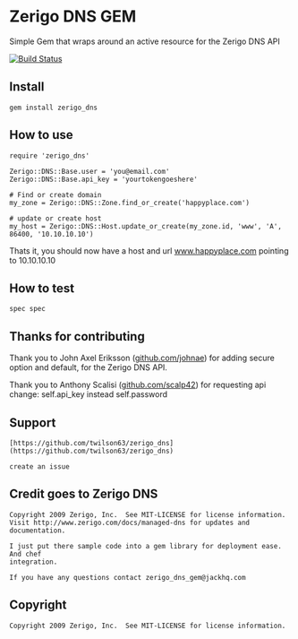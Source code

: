 # Zerigo DNS GEM

Simple Gem that wraps around an active resource for the Zerigo DNS API

[![Build Status](https://secure.travis-ci.org/twilson63/zerigo_dns.png)](http://travis-ci.org/twilson63/zerigo_dns)

## Install

    gem install zerigo_dns
    
## How to use

    require 'zerigo_dns'
    
    Zerigo::DNS::Base.user = 'you@email.com'
    Zerigo::DNS::Base.api_key = 'yourtokengoeshere'
    
    # Find or create domain
    my_zone = Zerigo::DNS::Zone.find_or_create('happyplace.com')
    
    # update or create host
    my_host = Zerigo::DNS::Host.update_or_create(my_zone.id, 'www', 'A', 86400, '10.10.10.10')
    
Thats it, you should now have a host and url www.happyplace.com pointing to 10.10.10.10

## How to test

    spec spec
    
## Thanks for contributing

Thank you to John Axel Eriksson ([github.com/johnae](http://github.com/johnae)) for adding secure option and default, for the Zerigo DNS API.

Thank you to Anthony Scalisi
([github.com/scalp42](https://github.com/scalp42)) for requesting api change: self.api_key instead self.password


## Support

    [https://github.com/twilson63/zerigo_dns](https://github.com/twilson63/zerigo_dns)
    
    create an issue

## Credit goes to Zerigo DNS

    Copyright 2009 Zerigo, Inc.  See MIT-LICENSE for license information.
    Visit http://www.zerigo.com/docs/managed-dns for updates and documentation.

    I just put there sample code into a gem library for deployment ease. And chef
    integration.

    If you have any questions contact zerigo_dns_gem@jackhq.com


## Copyright

    Copyright 2009 Zerigo, Inc.  See MIT-LICENSE for license information.
